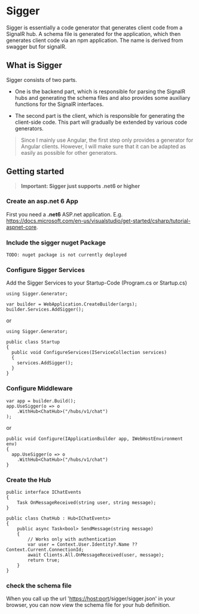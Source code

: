 # Sigger

Sigger is essentially a code generator that generates client code from a SignalR hub. 
A schema file is generated for the application, which then generates client code via an npm application.
The name is derived from swagger but for signalR.

## What is Sigger

Sigger consists of two parts. 

 - One is the backend part, which is responsible for parsing the SignalR hubs and generating the schema 
   files and also provides some auxiliary functions for the SignalR interfaces.
   
 - The second part is the client, which is responsible for generating the client-side code. 
   This part will gradually be extended by various code generators.
 
 > Since I mainly use Angular, the first step only provides a generator for Angular clients. However, 
 > I will make sure that it can be adapted as easily as possible for other generators.
 
 ## Getting started
 
 > **Important: Sigger just supports .net6 or higher**

### Create an asp.net 6 App
First you need a **.net6** ASP.net application. E.g. https://docs.microsoft.com/en-us/visualstudio/get-started/csharp/tutorial-aspnet-core.

### Include the sigger nuget Package

```
TODO: nuget package is not currently deployed
```

### Configure Sigger Services
Add the Sigger Services to your Startup-Code (Program.cs or Startup.cs) 

```
using Sigger.Generator;

var builder = WebApplication.CreateBuilder(args);
builder.Services.AddSigger();
```
or

```
using Sigger.Generator;

public class Startup
{
  public void ConfigureServices(IServiceCollection services)
  {
    services.AddSigger();
  }
}
```

### Configure Middleware
```
var app = builder.Build();
app.UseSigger(o => o
    .WithHub<ChatHub>("/hubs/v1/chat")
);

```
or

```
public void Configure(IApplicationBuilder app, IWebHostEnvironment env)
{
  app.UseSigger(o => o
    .WithHub<ChatHub>("/hubs/v1/chat")
}
```

### Create the Hub

```
public interface IChatEvents
{
    Task OnMessageReceived(string user, string message);
}

public class ChatHub : Hub<IChatEvents>
{
    public async Task<bool> SendMessage(string message)
    {
        // Works only with authentication
        var user = Context.User.Identity?.Name ?? Context.Current.ConnectionId;
        await Clients.All.OnMessageReceived(user, message);
        return true;
    }
}
```

### check the schema file

When you call up the url '<https://host:port>/sigger/sigger.json' in your browser, you can now view the schema file for your hub definition.
